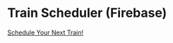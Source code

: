 # Train Scheduler (Firebase)



[Schedule Your Next Train!](https://fdunigan.github.io/train-scheduler/)
